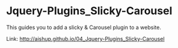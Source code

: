 # Jquery-Plugins_Slicky-Carousel

This guides you to add a slicky &amp; Carousel plugin to a website.

Link: http://aishup.github.io/04_Jquery-Plugins_Slicky-Carousel
